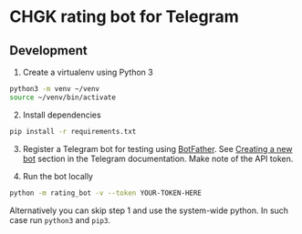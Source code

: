 # CHGK rating bot for Telegram

## Development

1. Create a virtualenv using Python 3
```bash
python3 -m venv ~/venv
source ~/venv/bin/activate
```

2. Install dependencies
```bash
pip install -r requirements.txt
```

3. Register a Telegram bot for testing using [BotFather](https://telegram.me/botfather).
See [Creating a new bot](https://core.telegram.org/bots#creating-a-new-bot) section in the Telegram documentation.
Make note of the API token.

4. Run the bot locally
```bash
python -m rating_bot -v --token YOUR-TOKEN-HERE
```

Alternatively you can skip step 1 and use the system-wide python. In such case run `python3` and `pip3`.
